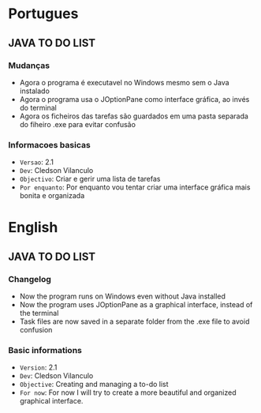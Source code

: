 # Portugues

## JAVA TO DO LIST

### Mudanças

- Agora o programa é executavel no Windows mesmo sem o Java instalado
- Agora o programa usa o JOptionPane como interface gráfica, ao invés do terminal
- Agora os ficheiros das tarefas são guardados em uma pasta separada do fiheiro .exe para evitar confusão

### Informacoes basicas

- `Versao`: 2.1
- `Dev`: Cledson Vilanculo
- `Objectivo`: Criar e gerir uma lista de tarefas
- `Por enquanto`: Por enquanto vou tentar criar uma interface gráfica mais bonita e organizada

# English

## JAVA TO DO LIST

### Changelog

- Now the program runs on Windows even without Java installed
- Now the program uses JOptionPane as a graphical interface, instead of the terminal
- Task files are now saved in a separate folder from the .exe file to avoid confusion

### Basic informations

- `Version`: 2.1
- `Dev`: Cledson Vilanculo
- `Objective`: Creating and managing a to-do list
- `For now`: For now I will try to create a more beautiful and organized graphical interface.